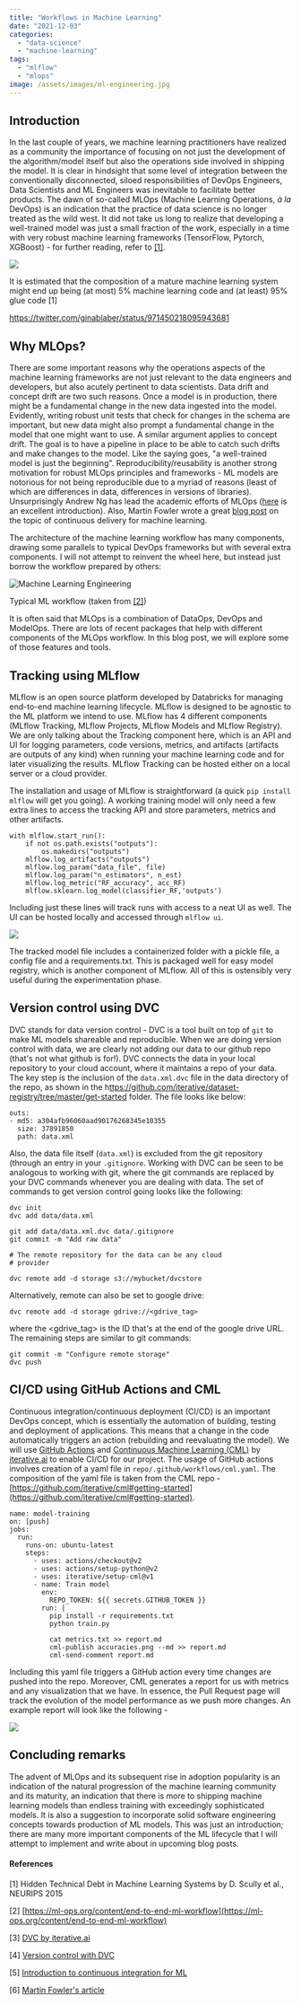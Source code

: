 ```yaml
---
title: "Workflows in Machine Learning"
date: "2021-12-03"
categories:
  - "data-science"
  - "machine-learning"
tags:
  - "mlflow"
  - "mlops"
image: /assets/images/ml-engineering.jpg
---
```


## Introduction

In the last couple of years, we machine learning practitioners have realized as a community the importance of focusing on not just the development of the algorithm/model itself but also the operations side involved in shipping the model. It is clear in hindsight that some level of integration between the conventionally disconnected, siloed responsibilities of DevOps Engineers, Data Scientists and ML Engineers was inevitable to facilitate better products. The dawn of so-called MLOps (Machine Learning Operations, _à la_ DevOps) is an indication that the practice of data science is no longer treated as the wild west. It did not take us long to realize that developing a well-trained model was just a small fraction of the work, especially in a time with very robust machine learning frameworks (TensorFlow, Pytorch, XGBoost) - for further reading, refer to [\[1\]](https://proceedings.neurips.cc/paper/2015/file/86df7dcfd896fcaf2674f757a2463eba-Paper.pdf). [](https://proceedings.neurips.cc/paper/2015/file/86df7dcfd896fcaf2674f757a2463eba-Paper.pdf)

![](https://ajeyvenkataraman.files.wordpress.com/2021/12/ml_code.png?w=1024)

It is estimated that the composition of a mature machine learning system might end up being (at most) 5% machine learning code and (at least) 95% glue code \[1\]

https://twitter.com/ginablaber/status/971450218095943681


## Why MLOps?

There are some important reasons why the operations aspects of the machine learning frameworks are not just relevant to the data engineers and developers, but also acutely pertinent to data scientists. Data drift and concept drift are two such reasons. Once a model is in production, there might be a fundamental change in the new data ingested into the model. Evidently, writing robust unit tests that check for changes in the schema are important, but new data might also prompt a fundamental change in the model that one might want to use. A similar argument applies to concept drift. The goal is to have a pipeline in place to be able to catch such drifts and make changes to the model. Like the saying goes, "a well-trained model is just the beginning". Reproducibility/reusability is another strong motivation for robust MLOps principles and frameworks - ML models are notorious for not being reproducible due to a myriad of reasons (least of which are differences in data, differences in versions of libraries). Unsurprisingly Andrew Ng has lead the academic efforts of MLOps ([here](https://youtu.be/06-AZXmwHjo) is an excellent introduction). Also, Martin Fowler wrote a great [blog post](https://martinfowler.com/articles/cd4ml.html) on the topic of continuous delivery for machine learning.

The architecture of the machine learning workflow has many components, drawing some parallels to typical DevOps frameworks but with several extra components. I will not attempt to reinvent the wheel here, but instead just borrow the workflow prepared by others:

![Machine Learning Engineering](/assets/images/ml-engineering.jpg)

Typical ML workflow (taken from [\[2\]](https://ml-ops.org/content/end-to-end-ml-workflow))

It is often said that MLOps is a combination of DataOps, DevOps and ModelOps. There are lots of recent packages that help with different components of the MLOps workflow. In this blog post, we will explore some of those features and tools.

## Tracking using MLflow

MLflow is an open source platform developed by Databricks for managing end-to-end machine learning lifecycle. MLflow is designed to be agnostic to the ML platform we intend to use. MLflow has 4 different components (MLflow Tracking, MLflow Projects, MLflow Models and MLflow Registry). We are only talking about the Tracking component here, which is an API and UI for logging parameters, code versions, metrics, and artifacts (artifacts are outputs of any kind) when running your machine learning code and for later visualizing the results. MLflow Tracking can be hosted either on a local server or a cloud provider.

The installation and usage of MLflow is straightforward (a quick `pip install mlflow` will get you going). A working training model will only need a few extra lines to access the tracking API and store parameters, metrics and other artifacts.

```
with mlflow.start_run():
    if not os.path.exists("outputs"):
        os.makedirs("outputs")
    mlflow.log_artifacts("outputs")
    mlflow.log_param("data_file", file)
    mlflow.log_param("n_estimators", n_est)
    mlflow.log_metric("RF_accuracy", acc_RF)
    mlflow.sklearn.log_model(classifier_RF,'outputs')
```

Including just these lines will track runs with access to a neat UI as well. The UI can be hosted locally and accessed through `mlflow ui`.

![](https://ajeyvenkataraman.files.wordpress.com/2021/12/image-1.png?w=1024)

The tracked model file includes a containerized folder with a pickle file, a config file and a requirements.txt. This is packaged well for easy model registry, which is another component of MLflow. All of this is ostensibly very useful during the experimentation phase.

## Version control using DVC

DVC stands for data version control - DVC is a tool built on top of `git` to make ML models shareable and reproducible. When we are doing version control with data, we are clearly not adding our data to our github repo (that's not what github is for!). DVC connects the data in your local repository to your cloud account, where it maintains a repo of your data. The key step is the inclusion of the `data.xml.dvc` file in the data directory of the repo, as shown in the h[ttps://github.com/iterative/dataset-registry/tree/master/get-started](//github.com/iterative/dataset-registry/tree/master/get-started) folder. The file looks like below:

```
outs:
- md5: a304afb96060aad90176268345e10355
  size: 37891850
  path: data.xml
```

Also, the data file itself (`data.xml`) is excluded from the git repository (through an entry in your `.gitignore`. Working with DVC can be seen to be analogous to working with git, where the git commands are replaced by your DVC commands whenever you are dealing with data. The set of commands to get version control going looks like the following:

```
dvc init
dvc add data/data.xml

git add data/data.xml.dvc data/.gitignore
git commit -m "Add raw data"

# The remote repository for the data can be any cloud  
# provider

dvc remote add -d storage s3://mybucket/dvcstore
```

Alternatively, remote can also be set to google drive:

```
dvc remote add -d storage gdrive://<gdrive_tag>
```

where the <gdrive\_tag> is the ID that's at the end of the google drive URL. The remaining steps are similar to git commands:

```
git commit -m "Configure remote storage"
dvc push
```

## CI/CD using GitHub Actions and CML

Continuous integration/continuous deployment (CI/CD) is an important DevOps concept, which is essentially the automation of building, testing and deployment of applications. This means that a change in the code automatically triggers an action (rebuilding and reevaluating the model). We will use [GitHub Actions](https://github.com/features/actions) and [Continuous Machine Learning (CML)](https://cml.dev/) by [iterative.ai](https://iterative.ai/) to enable CI/CD for our project. The usage of GitHub actions involves creation of a yaml file in `repo/.github/workflows/cml.yaml`. The composition of the yaml file is taken from the CML repo - [https://github.com/iterative/cml#getting-started](https://github.com/iterative/cml#getting-started).

```
name: model-training
on: [push]
jobs:
  run:
    runs-on: ubuntu-latest
    steps:
      - uses: actions/checkout@v2
      - uses: actions/setup-python@v2
      - uses: iterative/setup-cml@v1
      - name: Train model
        env:
          REPO_TOKEN: ${{ secrets.GITHUB_TOKEN }}
        run: |
          pip install -r requirements.txt
          python train.py

          cat metrics.txt >> report.md
          cml-publish accuracies.png --md >> report.md
          cml-send-comment report.md
```

Including this yaml file triggers a GitHub action every time changes are pushed into the repo. Moreover, CML generates a report for us with metrics and any visualization that we have. In essence, the Pull Request page will track the evolution of the model performance as we push more changes. An example report will look like the following -

![](https://ajeyvenkataraman.files.wordpress.com/2021/12/image.png?w=875)

## Concluding remarks

The advent of MLOps and its subsequent rise in adoption popularity is an indication of the natural progression of the machine learning community and its maturity, an indication that there is more to shipping machine learning models than endless training with exceedingly sophisticated models. It is also a suggestion to incorporate solid software engineering concepts towards production of ML models. This was just an introduction; there are many more important components of the ML lifecycle that I will attempt to implement and write about in upcoming blog posts.

#### References

\[1\] Hidden Technical Debt in Machine Learning Systems by D. Scully et al., NEURIPS 2015

\[2\] [https://ml-ops.org/content/end-to-end-ml-workflow](https://ml-ops.org/content/end-to-end-ml-workflow)

\[3\] [DVC by iterative.ai](https://dvc.org/)

\[4\] [Version control with DVC](https://www.youtube.com/watch?v=kLKBcPonMYw)

\[5\] [Introduction to continuous integration for ML](https://www.youtube.com/watch?v=9BgIDqAzfuA)

\[6\] [Martin Fowler's article](https://martinfowler.com/articles/cd4ml.html)
